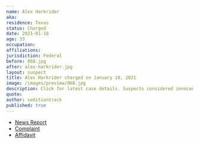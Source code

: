 ```yaml
---
name: Alex Harkrider
aka:
residence: Texas
status: Charged
date: 2021-01-18
age: 33
occupation:
affiliations:
jurisdiction: Federal
before: 068.jpg
after: alex-harkrider.jpg
layout: suspect
title: Alex Harkrider charged on January 18, 2021
image: /images/preview/068.jpg
description: Click for latest case details. Suspects considered innocent until proven guilty.
quote:
author: seditiontrack
published: true
---
```


- [News Report](https://ksla.com/2021/01/19/east-texans-accused-taking-part-us-capitol-siege-charged-with-federal-crimes/)
- [Complaint](https://www.justice.gov/opa/page/file/1356246/download)
- [Affidavit](https://www.justice.gov/opa/page/file/1356236/download)
